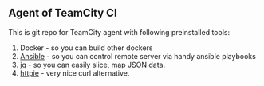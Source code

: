 ## Agent of TeamCity CI

This is git repo for TeamCity agent with following preinstalled tools:

1. Docker - so you can build other dockers
2. [Ansible](http://www.ansible.com/) - so you can control remote server via handy
   ansible playbooks
3. [jq](https://stedolan.github.io/jq/) - so you can easily slice, map JSON data.
4. [httpie](https://github.com/jkbrzt/httpie) - very nice curl alternative.
